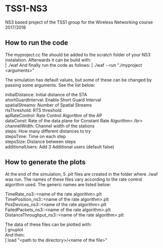 # TSS1-NS3
NS3 based project of the TSS1 group for the Wireless Networking course 2017/2018

## How to run the code
The myproject.cc file should be added to the scratch folder of your NS3 instalation. Afterwards it can be build with:</br>
| ./waf
And finally run the code as follows:
| ./waf --run "./myproject \<arguments\>"

The simulation has default values, but some of these can be changed by passing some arguments. See the list below:</br>

initialDistance: Initial distance of the STA </br>
shortGuardInterval: Enable Short Guard Interval </br>
spatialStreams: Number of Spatial Streams </br>
rtsThreshold: RTS threshold </br>
apRateControl: Rate Control Algorithm of the AP </br>
dataConst: Rate of the data plane for Constant Rate Algorithm< /br>
channelWidth: Channel width of the stations </br>
steps: How many different distances to try </br>
stepsTime: Time on each step </br>
stepsSize: Distance between steps </br>
additionalUsers: Add 3 Additional users (default false) </br>

## How to generate the plots
At the end of the simulation, 5 .plt files are created in the folder where ./waf was run. The names of these files vary according to the rate control algorithm used. The generic names are listed below:</br>

TimeRate_ns3::\<name of the rate algorithm\>.plt</br>
TimePosition_ns3::\<name of the rate algorithm\>.plt</br>
PosDevices_ns3::\<name of the rate algorithm\>.plt</br>
FailedPackets_ns3::\<name of the rate algorithm\>.plt</br>
DistanceThroughput_ns3::\<name of the rate algorithm\>.plt</br>

The data of these files can be plotted with:</br>
| gnuplot </br>
And then: </br>
| load "\<path to the directory\>/\<name of the file\>"
